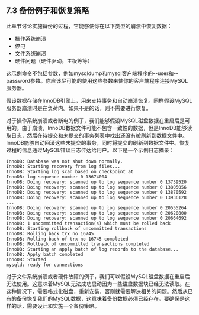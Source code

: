 ## **7.3 备份例子和恢复策略**

此章节讨论实施备份的过程，它能够使你在以下类型的崩溃中恢复数据：

* 操作系统崩溃
* 停电
* 文件系统崩溃
* 硬件问题（硬件驱动，主板等等）

这示例命令不包括参数，例如mysqldump和mysql客户端程序的--user和--password参数。你应该尽可能的使用这些参数来使你的客户端程序连接MySQL服务器。

假设数据存储在InnoDB引擎上，用来支持事务和自动崩溃恢复。同样假设MySQL服务器崩溃时是在负荷内。如果不是的话，则不需要进行恢复。

对于操作系统崩溃或者断电的例子，我们能够假设MySQL磁盘数据在重启后是可用的。由于崩溃，InnoDB数据文件可能不包含一致性的数据，但是InnoDB能够读取日志，然后在待提交和未提交的事务列表中找出还没有被刷新到数据文件中。InnoDB能够自动回滚这些未提交的事务，同时将提交的刷新到数据文件中。恢复过程的信息通过MySQL错误日志传达给用户。以下是一个示例日志摘录：

	InnoDB: Database was not shut down normally.
	InnoDB: Starting recovery from log files...
	InnoDB: Starting log scan based on checkpoint at
	InnoDB: log sequence number 0 13674004
	InnoDB: Doing recovery: scanned up to log sequence number 0 13739520
	InnoDB: Doing recovery: scanned up to log sequence number 0 13805056
	InnoDB: Doing recovery: scanned up to log sequence number 0 13870592
	InnoDB: Doing recovery: scanned up to log sequence number 0 13936128
	...
	InnoDB: Doing recovery: scanned up to log sequence number 0 20555264
	InnoDB: Doing recovery: scanned up to log sequence number 0 20620800
	InnoDB: Doing recovery: scanned up to log sequence number 0 20664692
	InnoDB: 1 uncommitted transaction(s) which must be rolled back
	InnoDB: Starting rollback of uncommitted transactions
	InnoDB: Rolling back trx no 16745
	InnoDB: Rolling back of trx no 16745 completed
	InnoDB: Rollback of uncommitted transactions completed
	InnoDB: Starting an apply batch of log records to the database...
	InnoDB: Apply batch completed
	InnoDB: Started
	mysqld: ready for connections

对于文件系统崩溃或者硬件故障的例子，我们可以假设MySQL磁盘数据在重启后无法使用。这意味着MySQL无法成功启动因为一些磁盘数据块已经无法读取。在这种情况下，需要格式化磁盘，重新安装，否则就需要解决相关的问题。然后从已有的备份恢复我们的MySQL数据，这意味着备份数据必须已经存在。要确保是这样的话，需要设计和实施一个备份策略。